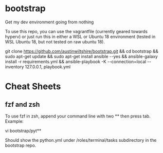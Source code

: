 # bootstrap
Get my dev environment going from nothing

To use this repo, you can use the vagrantfile (currently geared towards hyperv)
or just run this in either a WSL or Ubuntu 18 environment (tested in WSL Ubuntu 18, but not
tested on raw ubuntu 18).

git clone https://github.com/austinwiltshire/bootstrap.git &&
cd bootstrap &&
sudo apt-get update &&
sudo apt-get install ansible --yes &&
ansible-galaxy install -r requirements.yml &&
ansible-playbook -K --connection=local --inventory 127.0.0.1, playbook.yml

# Cheat Sheets

## fzf and zsh 

To use fzf in zsh, append your command line with two ** then press tab. Example:

vi bootstrap/pyt**

Should show the python.yml under /roles/terminal/tasks subdirectory in the bootstrap repo.
